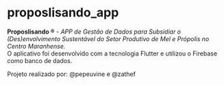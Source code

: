 # proposlisando_app

**Proposlisando ®** - *APP de Gestão de Dados para Subsidiar o (Des)envolvimento Sustentável do Setor Produtivo de Mel e Própolis no Centro Maranhense.*  
O aplicativo foi desenvolvido com a tecnologia Flutter e utilizou o Firebase como banco de dados.

Projeto realizado por: @pepeuvine e @zathef



